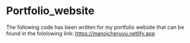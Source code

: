 # Portfolio_website
The following code has been written for my portfolio website that can be found in the fololowing link:
https://manojcheruvu.netlify.app

